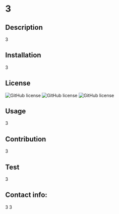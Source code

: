 # 3
  ## Description
  3
  ## Installation
  3
  ## License
  ![GitHub license](https://img.shields.io/badge/license-MIT-blue.svg) ![GitHub license](https://img.shields.io/badge/license-CDDL-blue.svg) ![GitHub license](https://img.shields.io/badge/license-Apache-blue.svg)
  ## Usage
  3
  ## Contribution
  3
  ## Test
  3
  ## Contact info:
  3
  3

